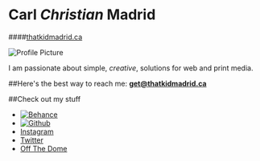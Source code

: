 # Carl *Christian* Madrid

####[thatkidmadrid.ca](https://thatkidmadrid.ca)

![Profile Picture](http://thatkidmadrid.ca/img/profile.jpg)

I am passionate about simple, *creative*, solutions for web and print media.

##Here's the best way to reach me:
**[get@thatkidmadrid.ca](mailto:get@thatkidmadrid.com)**

##Check out my stuff
- [![Behance](http://thatkidmadrid.ca/img/behance.svg)](http://www.behance.net/kidmadrid)
- [![Github](http://thatkidmadrid.ca/img/github.svg)](http://www.github.com/ccmadrid)
- [Instagram](http://www.instagram.com/kidmadrid)
- [Twitter](http://www.twitter.com/thatkidmadrid)
- [Off The Dome](http://www.offthedome.ca/)
